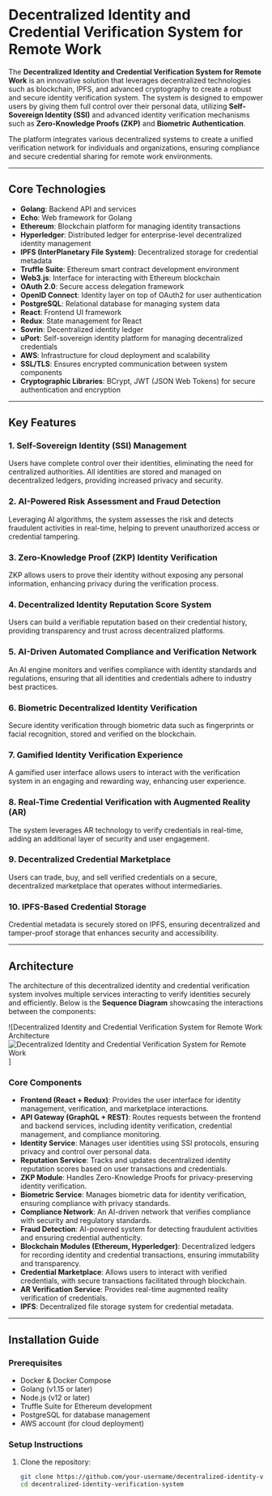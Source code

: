 # Decentralized Identity and Credential Verification System for Remote Work

The **Decentralized Identity and Credential Verification System for Remote Work** is an innovative solution that leverages decentralized technologies such as blockchain, IPFS, and advanced cryptography to create a robust and secure identity verification system. The system is designed to empower users by giving them full control over their personal data, utilizing **Self-Sovereign Identity (SSI)** and advanced identity verification mechanisms such as **Zero-Knowledge Proofs (ZKP)** and **Biometric Authentication**.

The platform integrates various decentralized systems to create a unified verification network for individuals and organizations, ensuring compliance and secure credential sharing for remote work environments.

---

## Core Technologies

- **Golang**: Backend API and services
- **Echo**: Web framework for Golang
- **Ethereum**: Blockchain platform for managing identity transactions
- **Hyperledger**: Distributed ledger for enterprise-level decentralized identity management
- **IPFS (InterPlanetary File System)**: Decentralized storage for credential metadata
- **Truffle Suite**: Ethereum smart contract development environment
- **Web3.js**: Interface for interacting with Ethereum blockchain
- **OAuth 2.0**: Secure access delegation framework
- **OpenID Connect**: Identity layer on top of OAuth2 for user authentication
- **PostgreSQL**: Relational database for managing system data
- **React**: Frontend UI framework
- **Redux**: State management for React
- **Sovrin**: Decentralized identity ledger
- **uPort**: Self-sovereign identity platform for managing decentralized credentials
- **AWS**: Infrastructure for cloud deployment and scalability
- **SSL/TLS**: Ensures encrypted communication between system components
- **Cryptographic Libraries**: BCrypt, JWT (JSON Web Tokens) for secure authentication and encryption

---

## Key Features

### 1. **Self-Sovereign Identity (SSI) Management**
   Users have complete control over their identities, eliminating the need for centralized authorities. All identities are stored and managed on decentralized ledgers, providing increased privacy and security.

### 2. **AI-Powered Risk Assessment and Fraud Detection**
   Leveraging AI algorithms, the system assesses the risk and detects fraudulent activities in real-time, helping to prevent unauthorized access or credential tampering.

### 3. **Zero-Knowledge Proof (ZKP) Identity Verification**
   ZKP allows users to prove their identity without exposing any personal information, enhancing privacy during the verification process.

### 4. **Decentralized Identity Reputation Score System**
   Users can build a verifiable reputation based on their credential history, providing transparency and trust across decentralized platforms.

### 5. **AI-Driven Automated Compliance and Verification Network**
   An AI engine monitors and verifies compliance with identity standards and regulations, ensuring that all identities and credentials adhere to industry best practices.

### 6. **Biometric Decentralized Identity Verification**
   Secure identity verification through biometric data such as fingerprints or facial recognition, stored and verified on the blockchain.

### 7. **Gamified Identity Verification Experience**
   A gamified user interface allows users to interact with the verification system in an engaging and rewarding way, enhancing user experience.

### 8. **Real-Time Credential Verification with Augmented Reality (AR)**
   The system leverages AR technology to verify credentials in real-time, adding an additional layer of security and user engagement.

### 9. **Decentralized Credential Marketplace**
   Users can trade, buy, and sell verified credentials on a secure, decentralized marketplace that operates without intermediaries.

### 10. **IPFS-Based Credential Storage**
   Credential metadata is securely stored on IPFS, ensuring decentralized and tamper-proof storage that enhances security and accessibility.

---

## Architecture

The architecture of this decentralized identity and credential verification system involves multiple services interacting to verify identities securely and efficiently. Below is the **Sequence Diagram** showcasing the interactions between the components:

![Decentralized Identity and Credential Verification System for Remote Work Architecture ![Decentralized Identity and Credential Verification System for Remote Work](https://github.com/user-attachments/assets/8b2a7585-0ff9-425c-9369-115d19e16843)
]

### Core Components

- **Frontend (React + Redux)**: Provides the user interface for identity management, verification, and marketplace interactions.
- **API Gateway (GraphQL + REST)**: Routes requests between the frontend and backend services, including identity verification, credential management, and compliance monitoring.
- **Identity Service**: Manages user identities using SSI protocols, ensuring privacy and control over personal data.
- **Reputation Service**: Tracks and updates decentralized identity reputation scores based on user transactions and credentials.
- **ZKP Module**: Handles Zero-Knowledge Proofs for privacy-preserving identity verification.
- **Biometric Service**: Manages biometric data for identity verification, ensuring compliance with privacy standards.
- **Compliance Network**: An AI-driven network that verifies compliance with security and regulatory standards.
- **Fraud Detection**: AI-powered system for detecting fraudulent activities and ensuring credential authenticity.
- **Blockchain Modules (Ethereum, Hyperledger)**: Decentralized ledgers for recording identity and credential transactions, ensuring immutability and transparency.
- **Credential Marketplace**: Allows users to interact with verified credentials, with secure transactions facilitated through blockchain.
- **AR Verification Service**: Provides real-time augmented reality verification of credentials.
- **IPFS**: Decentralized file storage system for credential metadata.

---

## Installation Guide

### Prerequisites

- Docker & Docker Compose
- Golang (v1.15 or later)
- Node.js (v12 or later)
- Truffle Suite for Ethereum development
- PostgreSQL for database management
- AWS account (for cloud deployment)

### Setup Instructions

1. Clone the repository:
   ```bash
   git clone https://github.com/your-username/decentralized-identity-verification-system.git
   cd decentralized-identity-verification-system

